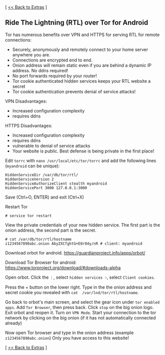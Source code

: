 [ [<< Back to Extras](https://github.com/seth586/guides/blob/master/FreeNAS/extras.md) ]

## Ride The Lightning (RTL) over Tor for Android

Tor has numerous benefits over VPN and HTTPS for serving RTL for remote connections: 
* Securely, anonymously and remotely connect to your home server anywhere you are. 
* Connections are encrypted end to end.
* Onion address will remain static even if you are behind a dynamic IP address. No ddns required!
* No port forwards required by your router! 
* Tor cookie authenticated hidden services keeps your RTL website a secret 
* Tor cookie authentication prevents denial of service attacks!

VPN Disadvantages:
* Increased configuration complexity
* requires ddns

HTTPS Disadvantages:
* Increased configuration complexity
* requires ddns
* vulnerable to denial of service attacks
* Your website is public. Best defense is being private in the first place!

Edit `torrc` with `nano /usr/local/etc/tor/torrc` and add the following lines (`myandroid` can be unique):
```
HiddenServiceDir /var/db/tor/rtl/
HiddenServiceVersion 2
HiddenServiceAuthorizeClient stealth myandroid
HiddenServicePort 3000 127.0.0.1:3000
```
Save (Ctrl+O, ENTER) and exit (Ctrl+X)

Restart Tor 
```
# service tor restart
```

View the private credentials of your new hidden service. The first part is the onion address, the second part is the secret.
```
# cat /var/db/tor/rtl/hostname
z1234567890abc.onion AbyZXCfghtG+E0r84y/nR # client: myandroid
```

Download orbot for android. https://guardianproject.info/apps/orbot/

Download Tor Browser for android: https://www.torproject.org/download/#downloads-alpha

Open orbot. Click the `⋮`, select `hidden services ˃`, select `Client cookies`.

Press the + button on the lower right. Type in the the onion address and secret cookie you revealed with `cat  /var/lnd/tor/rtl/hostname`.

Go back to orbot's main screen, and select the gear icon under `tor enabled apps`. Add `Tor Browser`, then press back. Click `stop` on the big onion logo. Exit orbot and reopen it. Turn on `VPN Mode`. Start your connection to the tor network by clicking on the big onion (if it has not automatically connected already)

Now open Tor browser and type in the onion address (example `z1234567890abc.onion`) Only you have access to this website!

[ [<< Back to Extras](https://github.com/seth586/guides/blob/master/FreeNAS/extras.md) ]
